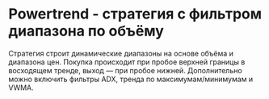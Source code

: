 # Powertrend - стратегия с фильтром диапазона по объёму

Стратегия строит динамические диапазоны на основе объёма и диапазона цен. Покупка происходит при пробое верхней границы в восходящем тренде, выход — при пробое нижней. Дополнительно можно включить фильтры ADX, тренда по максимумам/минимумам и VWMA.
